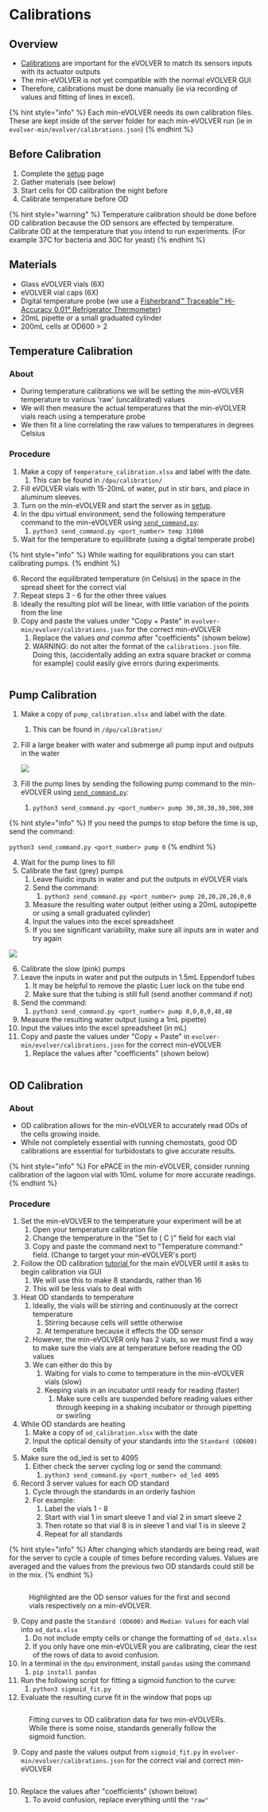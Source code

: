 # Calibrations

## Overview

* [Calibrations](../../getting-started/calibrations/) are important for the eVOLVER to match its sensors inputs with its actuator outputs
* The min-eVOLVER is not yet compatible with the normal eVOLVER GUI
* Therefore, calibrations must be done manually (ie via recording of values and fitting of lines in excel).

{% hint style="info" %}
Each min-eVOLVER needs its own calibration files. These are kept inside of the server folder for each min-eVOLVER run (ie in `evolver-min/evolver/calibrations.json`)
{% endhint %}

## Before Calibration

1. Complete the [setup](software-installation-and-startup.md) page
2. Gather materials (see below)
3. Start cells for OD calibration the night before
4. Calibrate temperature before OD

{% hint style="warning" %}
Temperature calibration should be done before OD calibration because the OD sensors are effected by temperature. Calibrate OD at the temperature that you intend to run experiments. (For example 37C for bacteria and 30C for yeast)
{% endhint %}

## Materials

* Glass eVOLVER vials (6X)
* eVOLVER vial caps (6X)
* Digital temperature probe (we use a [Fisherbrand™ Traceable™ Hi-Accuracy 0.01° Refrigerator Thermometer](https://www.fishersci.com/shop/products/traceable-hi-accuracy-0-01-refrigerator-thermometer/S98174))
* 20mL pipette or a small graduated cylinder
* 200mL cells at OD600 > 2

## Temperature Calibration

### About

* During temperature calibrations we will be setting the min-eVOLVER temperature to various 'raw' (uncalibrated) values
* We will then measure the actual temperatures that the min-eVOLVER vials reach using a temperature probe
* We then fit a line correlating the raw values to temperatures in degrees Celsius&#x20;

### Procedure

1. Make a copy of `temperature_calibration.xlsx` and label with the date.
   1. This can be found in `/dpu/calibration/`
2. Fill eVOLVER vials with 15-20mL of water, put in stir bars, and place in aluminum sleeves.
3. Turn on the min-eVOLVER and start the server as in [setup](software-installation-and-startup.md).
4. In the dpu virtual environment, send the following temperature command to the min-eVOLVER using [`send_command.py`](send\_command.py.md):
   1. `python3 send_command.py <port_number> temp 31000`
5. Wait for the temperature to equilibrate (using a digital temperate probe)

{% hint style="info" %}
While waiting for equilibrations you can start calibrating pumps.
{% endhint %}

6. Record the equilibrated temperature (in Celsius) in the space in the spread sheet for the correct vial
7. Repeat steps 3 - 6 for the other three values
8. Ideally the resulting plot will be linear, with little variation of the points from the line
9. Copy and paste the values under "Copy + Paste" in `evolver-min/evolver/calibrations.json` for the correct min-eVOLVER
   1. Replace the values _and comma_ after "coefficients" (shown below)
   2. WARNING: do not alter the format of the `calibrations.json` file. Doing this, (accidentally adding an extra square bracket or comma for example) could easily give errors during experiments.

<figure><img src="../../.gitbook/assets/image (12) (1) (1).png" alt=""><figcaption></figcaption></figure>

## Pump Calibration

1. Make a copy of `pump_calibration.xlsx` and label with the date.
   1. This can be found in `/dpu/calibration/`
2.  Fill a large beaker with water and submerge all pump input and outputs in the water

    ![](../../.gitbook/assets/PXL\_20220728\_164925874.jpg)
3. Fill the pump lines by sending the following pump command to the min-eVOLVER using [`send_command.py`](send\_command.py.md):
   1. `python3 send_command.py <port_number> pump 30,30,30,30,300,300`

{% hint style="info" %}
If you need the pumps to stop before the time is up, send the command:

`python3 send_command.py <port_number> pump 0`
{% endhint %}

4. Wait for the pump lines to fill
5. Calibrate the fast (grey) pumps
   1. Leave fluidic inputs in water and put the outputs in eVOLVER vials
   2. Send the command:
      1. `python3 send_command.py <port_number> pump 20,20,20,20,0,0`
   3. Measure the resulting water output (either using a 20mL autopipette or using a small graduated cylinder)
   4. Input the values into the excel spreadsheet
   5. If you see significant variability, make sure all inputs are in water and try again

![](<../../.gitbook/assets/image (10) (2).png>)

6. Calibrate the slow (pink) pumps
7. Leave the inputs in water and put the outputs in 1.5mL Eppendorf tubes
   1. It may be helpful to remove the plastic Luer lock on the tube end
   2. Make sure that the tubing is still full (send another command if not)
8. Send the command:
   1. `python3 send_command.py <port_number> pump 0,0,0,0,40,40`
9. Measure the resulting water output (using a 1mL pipette)
10. Input the values into the excel spreadsheet (in mL)
11. Copy and paste the values under "Copy + Paste" in `evolver-min/evolver/calibrations.json` for the correct min-eVOLVER
    1. Replace the values after "coefficients" (shown below)

<figure><img src="../../.gitbook/assets/image (9) (1).png" alt=""><figcaption></figcaption></figure>

## OD Calibration

### About

* OD calibration allows for the min-eVOLVER to accurately read ODs of the cells growing inside.
* While not completely essential with running chemostats, good OD calibrations are essential for turbidostats to give accurate results.

{% hint style="info" %}
For ePACE in the min-eVOLVER, consider running calibration of the lagoon vial with 10mL volume for more accurate readings.&#x20;
{% endhint %}

### Procedure

1. Set the min-eVOLVER to the temperature your experiment will be at
   1. Open your temperature calibration file
   2. Change the temperature in the "Set to ( C )" field for each vial
   3. Copy and paste the command next to "Temperature command:" field. (Change to target your min-eVOLVER's port)&#x20;
2. Follow the OD calibration [tutorial ](../../getting-started/calibrations/optical-density-calibration.md)for the main eVOLVER until it asks to begin calibration via GUI
   1. We will use this to make 8 standards, rather than 16
   2. This will be less vials to deal with
3. Heat OD standards to temperature
   1. Ideally, the vials will be stirring and continuously at the correct temperature
      1. Stirring because cells will settle otherwise
      2. At temperature because it effects the OD sensor
   2. However, the min-eVOLVER only has 2 vials, so we must find a way to make sure the vials are at temperature before reading the OD values
   3. We can either do this by
      1. Waiting for vials to come to temperature in the min-eVOLVER vials (slow)
      2. Keeping vials in an incubator until ready for reading (faster)
         1. Make sure cells are suspended before reading values either through keeping in a shaking incubator or through pipetting or swirling
4. While OD standards are heating
   1. Make a copy of `od_calibration.xlsx` with the date
   2. Input the optical density of your standards into the `Standard (OD600)` cells
5. Make sure the od\_led is set to 4095
   1. Either check the server cycling log or send the command:
      1. `python3 send_command.py <port_number> od_led 4095`
6. Record 3 server values for each OD standard
   1. Cycle through the standards in an orderly fashion
   2. For example:
      1. Label the vials 1 - 8
      2. Start with vial 1 in smart sleeve 1 and vial 2 in smart sleeve 2
      3. Then rotate so that vial 8 is in sleeve 1 and vial 1 is in sleeve 2
      4. Repeat for all standards

{% hint style="info" %}
After changing which standards are being read, wait for the server to cycle a couple of times before recording values. Values are averaged and the values from the previous two OD standards could still be in the mix.
{% endhint %}

<figure><img src="../../.gitbook/assets/image (17) (1) (1).png" alt=""><figcaption><p>Highlighted are the OD sensor values for the first and second vials respectively on a min-eVOLVER.</p></figcaption></figure>

9. Copy and paste the `Standard (OD600)` and `Median Values` for each vial into `od_data.xlsx`
   1. Do not include empty cells or change the formatting of `od_data.xlsx`&#x20;
   2. If you only have one min-eVOLVER you are calibrating, clear the rest of the rows of data to avoid confusion.
10. In a terminal in the `dpu` environment, install `pandas` using the command
    1. `pip install pandas`
11. Run the following script for fitting a sigmoid function to the curve:
    1. `python3 sigmoid_fit.py`
12. Evaluate the resulting curve fit in the window that pops up

<figure><img src="../../.gitbook/assets/image (2) (2) (1).png" alt=""><figcaption><p>Fitting curves to OD calibration data for two min-eVOLVERs. While there is some noise, standards generally follow the sigmoid function.</p></figcaption></figure>

9. Copy and paste the values output from `sigmoid_fit.py` in `evolver-min/evolver/calibrations.json` for the correct vial and correct min-eVOLVER

<figure><img src="../../.gitbook/assets/image (15) (1).png" alt=""><figcaption></figcaption></figure>

10. Replace the values after "coefficients" (shown below)
    1. To avoid confusion, replace everything until the `"raw"`&#x20;

<figure><img src="../../.gitbook/assets/image (11) (1).png" alt=""><figcaption></figcaption></figure>
